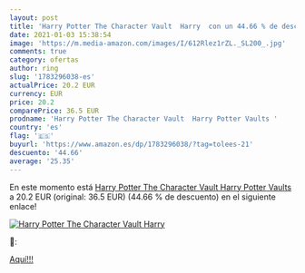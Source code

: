 ```yaml
---
layout: post
title: 'Harry Potter The Character Vault  Harry  con un 44.66 % de descuento'
date: 2021-01-03 15:38:54
image: 'https://m.media-amazon.com/images/I/612Rlez1rZL._SL200_.jpg'
comments: true
category: ofertas
author: ring
slug: '1783296038-es'
actualPrice: 20.2 EUR
currency: EUR
price: 20.2
comparePrice: 36.5 EUR
prodname: 'Harry Potter The Character Vault  Harry Potter Vaults '
country: 'es'
flag: '🇪🇸'
buyurl: 'https://www.amazon.es/dp/1783296038/?tag=tolees-21'
descuento: '44.66'
average: '25.35'
---
```


En este momento está [Harry Potter The Character Vault  Harry Potter Vaults ](https://www.amazon.es/dp/1783296038/?tag=tolees-21) a 20.2 EUR (original: 36.5 EUR) (44.66 %  de descuento) en el siguiente enlace!

[![Harry Potter The Character Vault  Harry ](https://m.media-amazon.com/images/I/612Rlez1rZL._SL200_.jpg)](https://www.amazon.es/dp/1783296038/?tag=tolees-21)

🔎:


[Aquí!!!](https://www.amazon.es/dp/1783296038/?tag=tolees-21)

